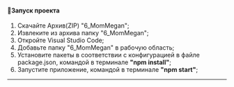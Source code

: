 #### :rocket:Запуск проекта

1. Скачайте Архив(ZIP) "6_MomMegan";
2. Извлеките из архива папку "6_MomMegan";
3. Откройте Visual Studio Code;
4. Добавьте папку "6_MomMegan" в рабочую область;
5. Установите пакеты в соответствии с конфигурацией в файле package.json, командой в терминале **"npm install"**;
6. Запустите приложение, командой в терминале **"npm start"**;

---

